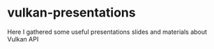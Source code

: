 # vulkan-presentations
Here I gathered some useful presentations slides and materials about Vulkan API
